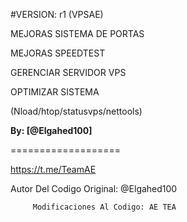 #VERSION: r1 (VPSAE)

MEJORAS SISTEMA DE PORTAS

MEJORAS SPEEDTEST

GERENCIAR SERVIDOR VPS

OPTIMIZAR SISTEMA

(Nload/htop/statusvps/nettools)

**By: [@Elgahed100]**

===================

https://t.me/TeamAE

Autor Del Codigo Original: @Elgahed100

         Modificaciones Al Codigo: AE TEA

